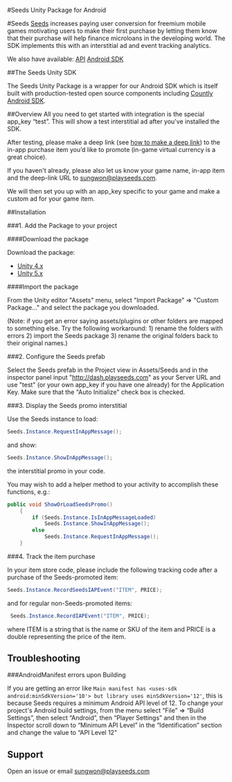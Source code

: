 #Seeds Unity Package for Android

#Seeds
[Seeds](http://www.playseeds.com) increases paying user conversion for freemium mobile games motivating users to make their first purchase by letting them know that their purchase will help finance microloans in the developing world. The SDK implements this with an interstitial ad and event tracking analytics.

We also have available:
[API](https://github.com/therealseeds/seeds-public-api)
[Android SDK](https://github.com/therealseeds/seeds-sdk-android)

##The Seeds Unity SDK

The Seeds Unity Package is a wrapper for our Android SDK which is itself built with production-tested open source components including [Countly Android SDK](https://github.com/Countly/seeds-sdk-android).

##Overview
All you need to get started with integration is the special app_key “test”. This will show a test interstitial ad after you've installed the SDK.

After testing, please make a deep link (see [how to make a deep link](https://developer.android.com/training/app-indexing/deep-linking.html)) to the in-app purchase item you’d like to promote (in-game virtual currency is a great choice).

If you haven't already, please also let us know your game name, in-app item and the deep-link URL to [sungwon@playseeds.com](sungwon@playseeds.com).

We will then set you up with an app_key specific to your game and make a custom ad for your game item.

##Installation

###1. Add the Package to your project

####Download the package

Download the package:
- [Unity 4.x](https://bintray.com/artifact/download/seedsinc/maven/unity-sdk%20/%200.2.1/SeedsSDK021_Unity4x.unitypackage)
- [Unity 5.x](https://bintray.com/artifact/download/seedsinc/maven/unity-sdk/0.2.1/SeedsSDK021_Unity5x.unitypackage)

####Import the package

From the Unity editor "Assets" menu, select "Import Package" => "Custom Package..." and select the package you downloaded.

(Note: if you get an error saying assets/plugins or other folders are mapped to something else. Try the following workaround: 1) rename the folders with errors 2) import the Seeds package 3) rename the original folders back to their original names.)

###2. Configure the Seeds prefab

Select the Seeds prefab in the Project view in Assets/Seeds and in the inspector panel input "http://dash.playseeds.com" as your Server URL and use "test" (or your own app_key if you have one already) for the Application Key. Make sure that the "Auto Initialize" check box is checked.

###3. Display the Seeds promo interstitial

Use the Seeds instance to load:

```c#
Seeds.Instance.RequestInAppMessage();
```

and show:

```c#
Seeds.Instance.ShowInAppMessage();
```

the interstitial promo in your code.

You may wish to add a helper method to your activity to accomplish these functions, e.g.:

```c#
public void ShowOrLoadSeedsPromo()
    {
        if (Seeds.Instance.IsInAppMessageLoaded)
            Seeds.Instance.ShowInAppMessage();
        else
            Seeds.Instance.RequestInAppMessage();
    }
```

###4. Track the item purchase

In your item store code, please include the following tracking code after a purchase of the Seeds-promoted item:

```c#
Seeds.Instance.RecordSeedsIAPEvent("ITEM", PRICE);
```

and for regular non-Seeds-promoted items:

```c#
 Seeds.Instance.RecordIAPEvent("ITEM", PRICE);
```

where ITEM is a string that is the name or SKU of the item and PRICE is a double representing the price of the item.

## Troubleshooting

###AndroidManifest errors upon Building

If you are getting an error like `Main manifest has <uses-sdk android:minSdkVersion='10'> but library uses minSdkVersion='12'`, this is because Seeds requires a minimum Android API level of 12. To change your project's Android build settings, from the menu select “File” => “Build Settings”, then select “Android”, then “Player Settings” and then in the Inspector scroll down to “Minimum API Level” in the “Identification” section and change the value to “API Level 12"

## Support

Open an issue or email [sungwon@playseeds.com](sungwon@playseeds.com)
